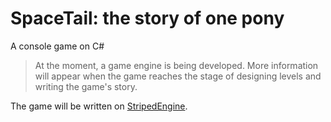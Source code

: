 # SpaceTail: the story of one pony
A console game on C#

> At the moment, a game engine is being developed. More information will appear when the game reaches the stage of designing levels and writing the game's story.

The game will be written on [StripedEngine](https://github.com/KostarSf/StripedEngine).
